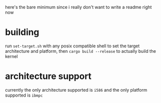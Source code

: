here's the bare minimum since i really don't want to write a readme right now

# building
run `set-target.sh` with any posix compatible shell to set the target architecture and platform, then `cargo build --release` to actually build the kernel

# architecture support
currently the only architecture supported is `i586` and the only platform supported is `ibmpc`
